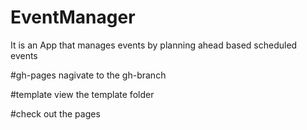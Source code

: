 # EventManager
It is an App that manages events by planning ahead based scheduled events
 
#gh-pages
nagivate to the gh-branch

#template
view the template folder

#check out the pages
